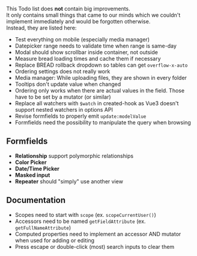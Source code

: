 This Todo list does **not** contain big improvements.  
It only contains small things that came to our minds which we couldn't implement immediately and would be forgotten otherwise.  
Instead, they are listed here:

- Test everything on mobile (especially media manager)
- Datepicker range needs to validate time when range is same-day
- Modal should show scrollbar inside container, not outside
- Measure bread loading times and cache them if necessary
- Replace BREAD rollback dropdown so tables can get `overflow-x-auto`
- Ordering settings does not really work
- Media manager: While uploading files, they are shown in every folder
- Tooltips don't update value when changed
- Ordering only works when there are actual values in the field. Those have to be set by a mutator (or similar)
- Replace all watchers with `$watch` in created-hook as Vue3 doesn't support nested watchers in options API
- Revise formfields to properly emit `update:modelValue`
- Formfields need the possibility to manipulate the query when browsing

## Formfields
- **Relationship** support polymorphic relationships
- **Color Picker**
- **Date/Time Picker**
- **Masked input**
- **Repeater** should "simply" use another view

## Documentation
- Scopes need to start with `scope` (ex. `scopeCurrentUser()`)
- Accessors need to be named `getFieldAttribute` (ex. `getFullNameAttribute`)
- Computed properties need to implement an accessor AND mutator when used for adding or editing
- Press escape or double-click (most) search inputs to clear them